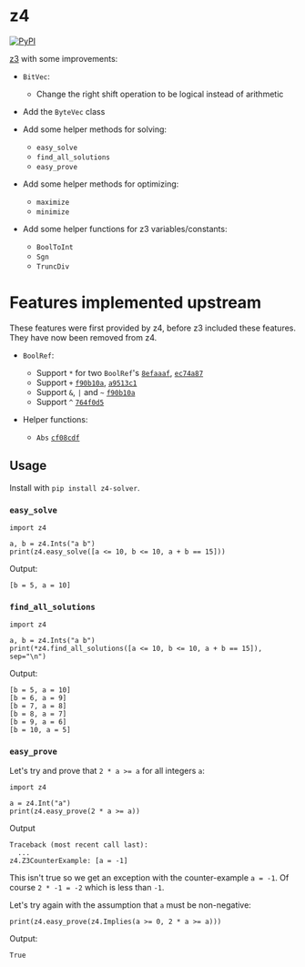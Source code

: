 # z4

[![PyPI](https://img.shields.io/pypi/v/z4-solver)](https://pypi.org/project/z4-solver/)

[z3](https://github.com/Z3Prover/z3) with some improvements:

* `BitVec`:
  * Change the right shift operation to be logical instead of arithmetic

* Add the `ByteVec` class
* Add some helper methods for solving:
  * `easy_solve`
  * `find_all_solutions`
  * `easy_prove`

* Add some helper methods for optimizing:
  * `maximize`
  * `minimize`

* Add some helper functions for z3 variables/constants:
  * `BoolToInt`
  * `Sgn`
  * `TruncDiv`

# Features implemented upstream

These features were first provided by z4, before z3 included these features.
They have now been removed from z4.

* `BoolRef`:
  * Support `*` for two `BoolRef`'s [`8efaaaf`](https://github.com/Z3Prover/z3/commit/8efaaaf24982ce810b8ea85fdf74eedc3dea29ad), [`ec74a87`](https://github.com/Z3Prover/z3/commit/ec74a874232b6b23b17c741a91fff75f8d2fa6c7)
  * Support `+` [`f90b10a`](https://github.com/Z3Prover/z3/commit/f90b10a0c8e7f292bbe6288452f6176d1d73e608), [`a9513c1`](https://github.com/Z3Prover/z3/commit/a9513c19989454ac4aeaa83bdb6310cf6386835d)
  * Support `&`, `|` and `~` [`f90b10a`](https://github.com/Z3Prover/z3/commit/f90b10a0c8e7f292bbe6288452f6176d1d73e608)
  * Support `^` [`764f0d5`](https://github.com/Z3Prover/z3/commit/764f0d54a436bd93069778a385517e74aea47150)

* Helper functions:
  * `Abs` [`cf08cdf`](https://github.com/Z3Prover/z3/commit/cf08cdff9c62b8db2805dbd9c4935ccb9569f08d)

## Usage
Install with `pip install z4-solver`.

### `easy_solve`
```python3
import z4

a, b = z4.Ints("a b")
print(z4.easy_solve([a <= 10, b <= 10, a + b == 15]))
```

Output:
```
[b = 5, a = 10]
```

### `find_all_solutions`
```python3
import z4

a, b = z4.Ints("a b")
print(*z4.find_all_solutions([a <= 10, b <= 10, a + b == 15]), sep="\n")
```

Output:
```
[b = 5, a = 10]
[b = 6, a = 9]
[b = 7, a = 8]
[b = 8, a = 7]
[b = 9, a = 6]
[b = 10, a = 5]
```

### `easy_prove`
Let's try and prove that `2 * a >= a` for all integers `a`:
```python3
import z4

a = z4.Int("a")
print(z4.easy_prove(2 * a >= a))
```

Output
```
Traceback (most recent call last):
  ...
z4.Z3CounterExample: [a = -1]
```

This isn't true so we get an exception with the counter-example `a = -1`. Of course `2 * -1 = -2` which is less than `-1`.

Let's try again with the assumption that `a` must be non-negative:
```python3
print(z4.easy_prove(z4.Implies(a >= 0, 2 * a >= a)))
```

Output:
```
True
```
